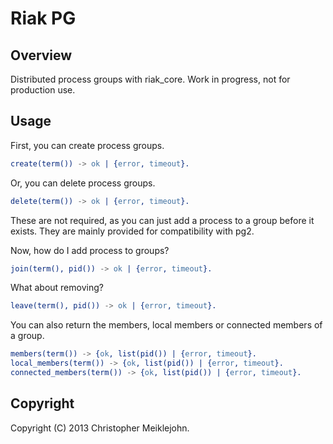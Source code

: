 # Riak PG

## Overview

Distributed process groups with riak\_core.  Work in progress,
not for production use.

## Usage

First, you can create process groups.

```erlang
create(term()) -> ok | {error, timeout}.
```

Or, you can delete process groups.

```erlang
delete(term()) -> ok | {error, timeout}.
```

These are not required, as you can just add a process to a group before
it exists.  They are mainly provided for compatibility with pg2.

Now, how do I add process to groups?

```erlang
join(term(), pid()) -> ok | {error, timeout}.
```

What about removing?

```erlang
leave(term(), pid()) -> ok | {error, timeout}.
```

You can also return the members, local members or connected members of a
group.

```erlang
members(term()) -> {ok, list(pid()) | {error, timeout}.
local_members(term()) -> {ok, list(pid()) | {error, timeout}.
connected_members(term()) -> {ok, list(pid()) | {error, timeout}.
```

## Copyright

Copyright (C) 2013 Christopher Meiklejohn.
